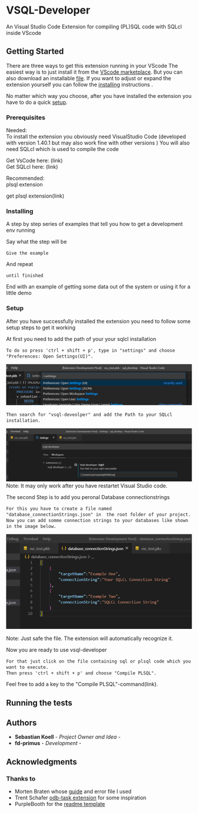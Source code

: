 # VSQL-Developer
An Visual Studio Code Extension for compiling (PL)SQL code with SQLcl inside VScode

## Getting Started
There are three ways to get this extension running in your VScode
The easiest way is to just install it from the [VScode marketplace]().
But you can also download an installable [file]().
If you want to adjust or expand the extension yourself you can follow the [installing](https://github.com/fd-primus/VSQL-Developer#Installing) instructions .

No matter which way you choose, after you have installed the extension you have to do a quick [setup](https://github.com/fd-primus/VSQL-Developer#Setup).

### Prerequisites

Needed:  
To install the extension you obviously need VisualStudio Code (developed with version 1.40.1 but may also work fine with other versions )  You will also need SQLcl which is used to compile the code

Get VsCode here: (link)  
Get SQLcl here: (link)

Recommended:  
plsql extension

get plsql extension(link)

### Installing

A step by step series of examples that tell you how to get a development env running

Say what the step will be

```
Give the example
```

And repeat

```
until finished
```

End with an example of getting some data out of the system or using it for a little demo

### Setup
After you have successfully installed the extension you need to follow some setup steps to get it working

At first you need to add the path of your your sqlcl installation

```
To do so press 'ctrl + shift + p', type in "settings" and choose "Preferences: Open Settings(UI)".
```
![](readme-images/settings.png)
```
Then search for "vsql-deveolper" and add the Path to your SQLcl installation.
```
![](readme-images/sqlclPath.png)
Note: It may only work after you have restartet Visual Studio code.


The second Step is to add you peronal Database connectionstrings
```
For this you have to create a file named "database_connectionStrings.json" in  the root folder of your project.
Now you can add somme connection strings to your databases like shown in the image below.
```
![](readme-images/databaseStrings.PNG)

Note: Just safe the file. The extension will automatically recognize it.

Now you are ready to use vsql-developer

```
For that just click on the file containing sql or plsql code which you want to execute.
Then press 'ctrl + shift + p' and choose "Compile PLSQL".
```
Feel free to add a key to the "Compile PLSQL"-command(link).

## Running the tests



## Authors

* **Sebastian Koell** - *Project Owner and Idea* -
* **fd-primus** - *Development* - 



## Acknowledgments
### Thanks to
*  Morten Braten whose [guide](https://ora-00001.blogspot.com/2017/03/using-vs-code-for-plsql-development.html) and error file I used
*  Trent Schafer [odb-task extension](https://marketplace.visualstudio.com/items?itemName=tschf.odb-task) for some inspiration
*  PurpleBooth for the [readme template](https://gist.github.com/PurpleBooth/b24679402957c63ec426)

